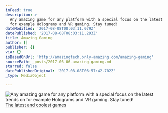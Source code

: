```yaml
---
inFeed: true
description: >-
  Any amazing game for any platform with a special focus on the latest trends on
  for example Holograms and VR gaming. Stay tuned!
dateModified: '2017-08-08T08:03:11.079Z'
datePublished: '2017-08-08T08:03:11.293Z'
title: Amazing Gaming
author: []
publisher: {}
via: {}
isBasedOnUrl: 'http://amazingtech.only-amazing.com/amazing-gaming'
sourcePath: _posts/2017-06-06-amazing-gaming.md
starred: false
datePublishedOriginal: '2017-08-08T06:57:42.702Z'
_type: MediaObject

---
```

![Any amazing game for any platform with a special focus on the latest trends on for example Holograms and VR gaming. Stay tuned!](https://the-grid-user-content.s3-us-west-2.amazonaws.com/b8ac50fb-d7b2-468e-b214-8bccbf23ed4f.jpg)
[The latest and coolest games][0]

[0]: http://amazingtech.only-amazing.com/amazing-gaming/
